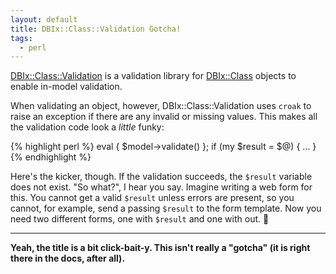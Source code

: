 ```yaml
---
layout: default
title: DBIx::Class::Validation Gotcha!
tags:
  - perl
---
```


[DBIx::Class::Validation](https://metacpan.org/pod/DBIx::Class::Validation) is
a validation library for [DBIx::Class](https://metacpan.org/pod/DBIx::Class)
objects to enable in-model validation.

When validating an object, however, DBIx::Class::Validation uses `croak` to
raise an exception if there are any invalid or missing values.  This makes all
the validation code look a *little* funky:

{% highlight perl %}
eval { $model->validate() };
if (my $result = $@) { ... }
{% endhighlight %}

Here's the kicker, though.  If the validation succeeds, the `$result` variable
does not exist.  "So what?", I hear you say.  Imagine writing a web form for
this.  You cannot get a valid `$result` unless errors are present, so you
cannot, for example, send a passing `$result` to the form template.  Now you
need two different forms, one with `$result` and one with out.  🤢

---

**Yeah, the title is a bit click-bait-y.  This isn't really a "gotcha" (it is
right there in the docs, after all).**


